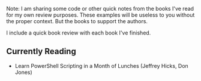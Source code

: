 Note: I am sharing some code or other quick notes from the books I've read for my own review purposes. These examples will be useless to you without the proper context.
But the books to support the authors.

I include a quick book review with each book I've finished.

## Currently Reading

- Learn PowerShell Scripting in a Month of Lunches (Jeffrey Hicks, Don Jones)
